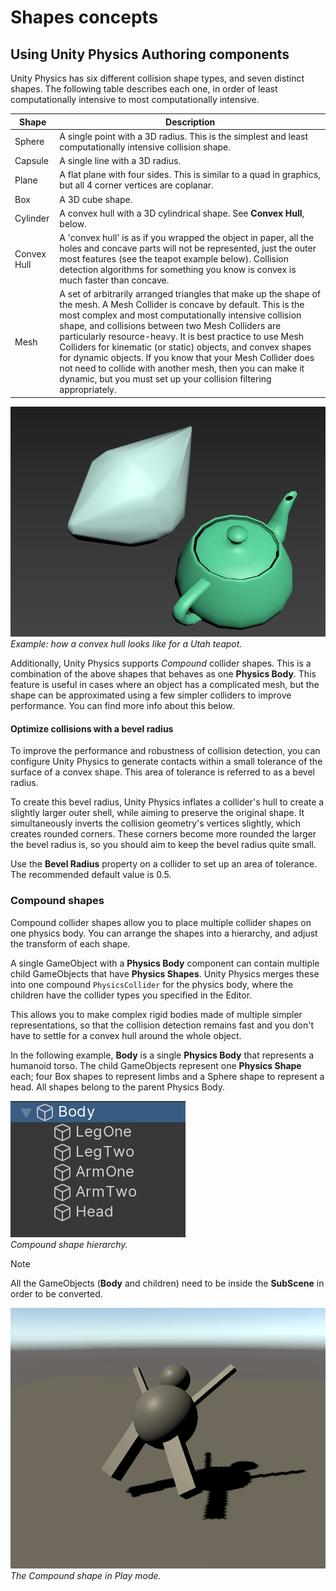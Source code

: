 # Shapes concepts

## Using Unity Physics Authoring components

Unity Physics has six different collision shape types, and seven distinct shapes. The following table describes each one, in order of least computationally intensive to most computationally intensive. 

| Shape       | Description                                                                                                                                                                                                                                                                                                                                                                                                                                                                                                                                                               |
|-------------|---------------------------------------------------------------------------------------------------------------------------------------------------------------------------------------------------------------------------------------------------------------------------------------------------------------------------------------------------------------------------------------------------------------------------------------------------------------------------------------------------------------------------------------------------------------------------|
| Sphere      | A single point with a 3D radius. This is the simplest and least computationally intensive collision shape.                                                                                                                                                                                                                                                                                                                                                                                                                                                                |
| Capsule     | A single line with a 3D radius.                                                                                                                                                                                                                                                                                                                                                                                                                                                                                                                                           |
| Plane       | A flat plane with four sides. This is similar to a quad in graphics, but all 4 corner vertices are coplanar.                                                                                                                                                                                                                                                                                                                                                                                                                                                              |
| Box         | A 3D cube shape.                                                                                                                                                                                                                                                                                                                                                                                                                                                                                                                                                          |
| Cylinder    | A convex hull with a 3D cylindrical shape. See **Convex Hull**, below.                                                                                                                                                                                                                                                                                                                                                                                                                                                                                                    |
| Convex Hull | A 'convex hull' is as if you wrapped the object in paper, all the holes and concave parts will not be represented, just the outer most features (see the teapot example below). Collision detection algorithms for something you know is convex is much faster than concave.                                                                                                                                                                                                                                                                                              |
| Mesh        | A set of arbitrarily arranged triangles that make up the shape of the mesh. A Mesh Collider is concave by default.  This is the most complex and most computationally intensive collision shape, and collisions between two Mesh Colliders are particularly resource-heavy. It is best practice to use Mesh Colliders for kinematic (or static) objects, and convex shapes for dynamic objects. If you know that your Mesh Collider does not need to collide with another mesh, then you can make it dynamic, but you must set up your collision filtering appropriately. |

![collider_cast](images/convex-hull-teapot.png)<br/>_Example: how a convex hull looks like for a Utah teapot._

Additionally, Unity Physics supports *Compound* collider shapes. This is a combination of the above shapes that behaves as one **Physics Body**. This feature is useful in cases where an object has a complicated mesh, but the shape can be approximated using a few simpler colliders to improve performance. You can find more info about this below.

#### Optimize collisions with a bevel radius

To improve the performance and robustness of collision detection, you can configure Unity Physics to generate contacts within a small tolerance of the surface of a convex shape. This area of tolerance is referred to as a bevel radius.

To create this bevel radius, Unity Physics inflates a collider's hull to create a slightly larger outer shell, while aiming to preserve the original shape. It simultaneously inverts the collision geometry's vertices slightly, which creates rounded corners. These corners become more rounded the larger the bevel radius is, so you should aim to keep the bevel radius quite small.

 Use the **Bevel Radius** property on a collider to set up an area of tolerance. The recommended default value is 0.5.

### Compound shapes

Compound collider shapes allow you to place multiple collider shapes on one physics body. You can arrange the shapes into a hierarchy, and adjust the transform of each shape.

A single GameObject with a **Physics Body** component can contain multiple child GameObjects that have **Physics Shapes**. Unity Physics merges these into one compound ­­`PhysicsCollider` for the physics body, where the children have the collider types you specified in the Editor.

This allows you to make complex rigid bodies made of multiple simpler representations, so that the collision detection remains fast and you don't have to settle for a convex hull around the whole object.

In the following example, **Body** is a single **Physics Body** that represents a humanoid torso. The child GameObjects represent one **Physics Shape** each; four Box shapes to represent limbs and a Sphere shape to represent a head. All shapes belong to the parent Physics Body.

![compound_objs](images/compunds-H.png)<br/>_Compound shape hierarchy._

> [!NOTE]
> All the GameObjects (**Body** and children) need to be inside the **SubScene** in order to be converted.

![compound_sim](images/compounds.gif)<br/>_The Compound shape in Play mode._

